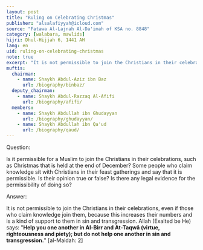 ```yaml
---
layout: post
title: "Ruling on Celebrating Christmas"
publisher: "alsalafiyyah@icloud.com"
source: "Fatawa Al-Lajnah Al-Da'imah of KSA no. 8848"
category: [walabara, mawlids]
hijri: Dhul-Hijjah 6, 1441 AH
lang: en
uid: ruling-on-celebrating-christmas
note: true
excerpt: "It is not permissible to join the Christians in their celebrations, even if those who claim knowledge join them, because this increases their numbers and is a kind of support to them in sin and transgression."
muftis:
  chairman: 
    - name: Shaykh Abdul-Aziz ibn Baz
      url: /biography/binbaz/
  deputy_chairman:
    - name: Shaykh Abdul-Razzaq Al-Afifi
      url: /biography/afifi/
  members: 
    - name: Shaykh Abdullah ibn Ghudayyan
      url: /biography/ghudayyan/
    - name: Shaykh Abdullah ibn Qa'ud
      url: /biography/qaud/
---
```


Question: 
 
Is it permissible for a Muslim to join the Christians in their celebrations, such as Christmas that is held at the end of December? Some people who claim knowledge sit with Christians in their feast gatherings and say that it is permissible. Is their opinion true or false? Is there any legal evidence for the permissibility of doing so?

Answer:

It is not permissible to join the Christians in their celebrations, even if those who claim knowledge join them, because this increases their numbers and is a kind of support to them in sin and transgression. Allah (Exalted be He) says: "**Help you one another in Al-Birr and At-Taqwâ (virtue, righteousness and piety); but do not help one another in sin and transgression.**" [al-Maidah: 2]

